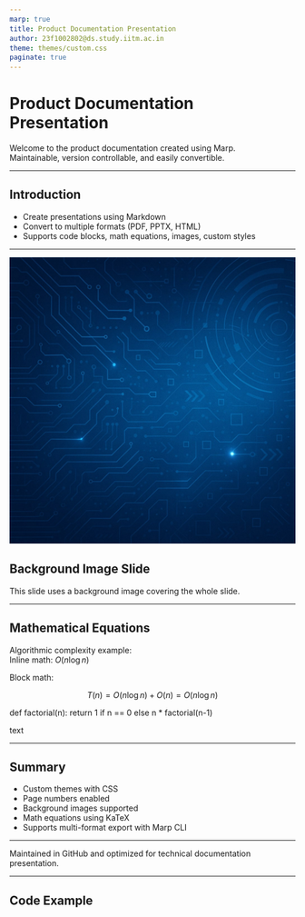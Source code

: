 ```yaml
---
marp: true
title: Product Documentation Presentation
author: 23f1002802@ds.study.iitm.ac.in
theme: themes/custom.css
paginate: true
---
```


<!-- _footer: 23f1002802@ds.study.iitm.ac.in -->

# Product Documentation Presentation

Welcome to the product documentation created using Marp.  
Maintainable, version controllable, and easily convertible.

---

<!-- _backgroundColor: #e0fbfc -->

## Introduction

- Create presentations using Markdown  
- Convert to multiple formats (PDF, PPTX, HTML)  
- Supports code blocks, math equations, images, custom styles

---

![bg cover](images/background.jpg)

## Background Image Slide

This slide uses a background image covering the whole slide.

---

<!-- _class: lead -->
## Mathematical Equations

Algorithmic complexity example:  
Inline math: $O(n \log n)$

Block math:

$$
T(n) = O(n \log n) + O(n) = O(n \log n)
$$

def factorial(n):
return 1 if n == 0 else n * factorial(n-1)

text

---

## Summary

- Custom themes with CSS  
- Page numbers enabled  
- Background images supported  
- Math equations using KaTeX  
- Supports multi-format export with Marp CLI

---

<footer>Maintained in GitHub and optimized for technical documentation presentation.</footer>

---

## Code Example

